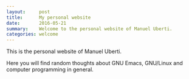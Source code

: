 ```yaml
---
layout:     post
title:      My personal website
date:       2016-05-21
summary:    Welcome to the personal website of Manuel Uberti.
categories: welcome
---
```


This is the personal website of Manuel Uberti.

Here you will find random thoughts about GNU Emacs, GNU/Linux and computer
programming in general.

